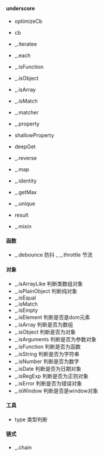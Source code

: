 #### underscore
- optimizeCb
- cb
- _.iteratee

- _.each
- _.isFunction
- _.isObject
- _.isArray
- _.isMatch
- _.matcher
- _.property
- shallowProperty
- deepGet
- _.reverse
- _.map
- _.identity
- _.getMax
- _.unique

- result
- _.mixin

#### 函数
- _.debounce 防抖
_ _.throttle 节流

#### 对象
- _.isArrayLike 判断类数组对象
- _.isPlainObject 判断纯对象
- _.isEqual
- _.isMatch
- _.isEmpty
- _.isElement 判断是否是dom元素
- _.isArray  判断是否为数组
- _.isObject  判断是否为对象
- _.isArguments  判断是否为参数对象
- _.isFunction 判断是否为函数
- _.isString 判断是否为字符串
- _.isNumber 判断是否为数字
- _.isDate 判断是否为日期对象
- _.isRegExp 判断是否为正则对象
- _.isError 判断是否为错误对象
- _.isWindow 判断是否是window对象

#### 工具
- type 类型判断

#### 链式
- _.chain


